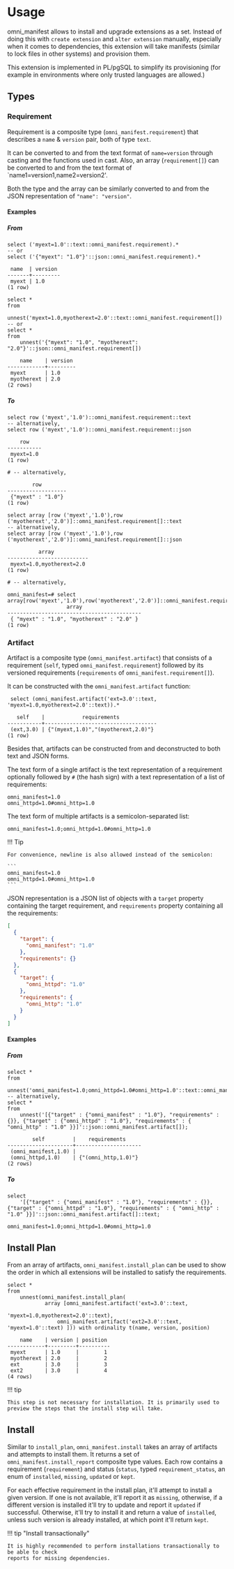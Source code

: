 # Usage

omni_manifest allows to install and upgrade extensions as a set. Instead of doing this with `create extension`
and `alter extension` manually, especially when it comes to dependencies, this extension will take manifests (similar to
lock files in other systems) and provision them.

This extension is implemented in PL/pgSQL to simplify its provisioning (for example in environments where only trusted
languages are allowed.)

## Types

### Requirement

Requirement is a composite type (`omni_manifest.requirement`) that describes a `name` & `version` pair, both of
type `text`.

It can be converted to and from the text format of `name=version` through casting and the functions used in cast. Also,
an array (`requirement[]`)
can be converted to and from the text format of `name1=version1,name2=version2'.

Both the type and the array can be similarly converted to and from the JSON representation of
`"name": "version"`.

#### Examples

##### From

```postgresql
select ('myext=1.0'::text::omni_manifest.requirement).*
-- or
select ('{"myext": "1.0"}'::json::omni_manifest.requirement).*
```

```
 name  | version 
-------+---------
 myext | 1.0
(1 row)
```

```postgresql
select *
from
    unnest('myext=1.0,myotherext=2.0'::text::omni_manifest.requirement[])
-- or
select *
from
    unnest('{"myext": "1.0", "myotherext": "2.0"}'::json::omni_manifest.requirement[])
```

```
    name    | version 
------------+---------
 myext      | 1.0
 myotherext | 2.0
(2 rows)
```

##### To

```postgresql
select row ('myext','1.0')::omni_manifest.requirement::text
-- alternatively,
select row ('myext','1.0')::omni_manifest.requirement::json
```

```
    row    
-----------
 myext=1.0
(1 row)

# -- alternatively,

        row        
-------------------
 {"myext" : "1.0"}
(1 row)
```

```postgresql
select array [row ('myext','1.0'),row ('myotherext','2.0')]::omni_manifest.requirement[]::text
-- alternatively,
select array [row ('myext','1.0'),row ('myotherext','2.0')]::omni_manifest.requirement[]::json
```

```
          array           
--------------------------
 myext=1.0,myotherext=2.0
(1 row)

# -- alternatively,

omni_manifest=# select array[row('myext','1.0'),row('myotherext','2.0')]::omni_manifest.requirement[]::json;
                   array                   
-------------------------------------------
 { "myext" : "1.0", "myotherext" : "2.0" }
(1 row)
```

### Artifact

Artifact is a composite type (`omni_manifest.artifact`) that consists of a requirement (`self`,
typed `omni_manifest.requirement`) followed by its versioned requirements (`requirements`
of `omni_manifest.requirement[]`).

It can be constructed with the `omni_manifest.artifact` function:

```postgresql
 select (omni_manifest.artifact('ext=3.0'::text, 'myext=1.0,myotherext=2.0'::text)).*
```

```
   self    |            requirements            
-----------+------------------------------------
 (ext,3.0) | {"(myext,1.0)","(myotherext,2.0)"}
(1 row)
```

Besides that, artifacts can be constructed from and deconstructed to both text and JSON forms.

The text form of a single artifact is the text representation of a requirement optionally followed by `#` (the hash
sign) with a text representation of a list of requirements:

```
omni_manifest=1.0
omni_httpd=1.0#omni_http=1.0
```

The text form of multiple artifacts is a semicolon-separated list:

```
omni_manifest=1.0;omni_httpd=1.0#omni_http=1.0
```

!!! Tip

    For convenience, newline is also allowed instead of the semicolon:

    ```
    omni_manifest=1.0
    omni_httpd=1.0#omni_http=1.0
    ```

JSON representation is a JSON list of objects with a `target` property containing the target requirement,
and `requirements`
property containing all the requirements:

```json
[
  {
    "target": {
      "omni_manifest": "1.0"
    },
    "requirements": {}
  },
  {
    "target": {
      "omni_httpd": "1.0"
    },
    "requirements": {
      "omni_http": "1.0"
    }
  }
]
```

#### Examples

##### From

```postgresql
select *
from
    unnest('omni_manifest=1.0;omni_httpd=1.0#omni_http=1.0'::text::omni_manifest.artifact[]);
-- alternatively,
select *
from
    unnest('[{"target" : {"omni_manifest" : "1.0"}, "requirements" : {}}, {"target" : {"omni_httpd" : "1.0"}, "requirements" : { "omni_http" : "1.0" }}]'::json::omni_manifest.artifact[]);
```

```
        self         |    requirements     
---------------------+---------------------
 (omni_manifest,1.0) | 
 (omni_httpd,1.0)    | {"(omni_http,1.0)"}
(2 rows)
```

##### To

```postgresql
select
    '[{"target" : {"omni_manifest" : "1.0"}, "requirements" : {}}, {"target" : {"omni_httpd" : "1.0"}, "requirements" : { "omni_http" : "1.0" }}]'::json::omni_manifest.artifact[]::text;
```

```
omni_manifest=1.0;omni_httpd=1.0#omni_http=1.0
```

## Install Plan

From an array of artifacts, `omni_manifest.install_plan` can be used to show the order in which all extensions will be
installed to satisfy the requirements.

```postgresql
select *
from
    unnest(omni_manifest.install_plan(
            array [omni_manifest.artifact('ext=3.0'::text,
                                          'myext=1.0,myotherext=2.0'::text),
                omni_manifest.artifact('ext2=3.0'::text, 'myext=1.0'::text) ])) with ordinality t(name, version, position)
```

```
    name    | version | position 
------------+---------+----------
 myext      | 1.0     |        1
 myotherext | 2.0     |        2
 ext        | 3.0     |        3
 ext2       | 3.0     |        4
(4 rows)
```

!!! tip

    This step is not necessary for installation. It is primarily used to
    preview the steps that the install step will take.

## Install

Similar to `install_plan`, `omni_manifest.install` takes an array of artifacts and attempts to install them. It returns
a set of `omni_manifest.install_report` composite type values. Each row contains a requirement (`requirement`) and
status (`status`, typed `requirement_status`, an enum of `installed`, `missing`, `updated` or `kept`.

For each effective requirement in the install plan, it'll attempt to install a given version. If one is not available,
it'll report it as `missing`, otherwise, if a different version is installed it'll try to update and report it `updated`
if successful. Otherwise, it'll try to install it and return a value of `installed`, unless such version is already
installed, at which point it'll return `kept`.

!!! tip  "Install transactionally"

    It is highly recommended to perform installations transactionally to be able to check
    reports for missing dependencies.